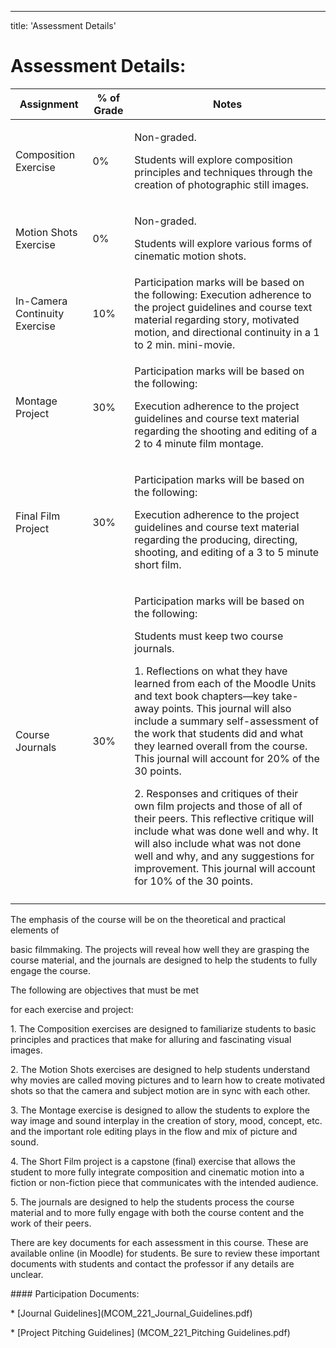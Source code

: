 ---
title: 'Assessment Details'
# Assessment **Details:**

<table>
<thead>
<tr class="header">
<th><strong>Assignment</strong></th>
<th><strong>% of Grade</strong></th>
<th><strong>Notes</strong></th>
</tr>
</thead>
<tbody>
<tr class="odd">
<td>Composition Exercise</td>
<td>0%</td>
<td><p>Non-graded.</p>
<p>Students will explore composition principles and techniques through the creation of photographic still images.</p></td>
</tr>
<tr class="even">
<td>Motion Shots Exercise</td>
<td>0%</td>
<td><p>Non-graded.</p>
<p>Students will explore various forms of cinematic motion shots.</p></td>
</tr>
<tr class="odd">
<td>In-Camera Continuity Exercise</td>
<td>10%</td>
<td>Participation marks will be based on the following: Execution adherence to the project guidelines and course text material regarding story, motivated motion, and directional continuity in a 1 to 2 min. mini-movie.</td>
</tr>
<tr class="even">
<td>Montage Project</td>
<td>30%</td>
<td><p>Participation marks will be based on the following:</p>
<p>Execution adherence to the project guidelines and course text material regarding the shooting and editing of a 2 to 4 minute film montage.</p></td>
</tr>
<tr class="odd">
<td>Final Film Project</td>
<td>30%</td>
<td><p>Participation marks will be based on the following:</p>
<p>Execution adherence to the project guidelines and course text material regarding the producing, directing, shooting, and editing of a 3 to 5 minute short film.</p></td>
</tr>
<tr class="even">
<td>Course Journals</td>
<td>30%</td>
<td><p>Participation marks will be based on the following:</p>
<p>Students must keep two course journals.</p>
<p>1. Reflections on what they have learned from each of the Moodle Units and text book chapters—key take-away points. This journal will also include a summary self-assessment of the work that students did and what they learned overall from the course. This journal will account for 20% of the 30 points.</p>
<p>2. Responses and critiques of their own film projects and those of all of their peers. This reflective critique will include what was done well and why. It will also include what was not done well and why, and any suggestions for improvement. This journal will account for 10% of the 30 points.</p></td>
</tr>
<tr class="odd">
<td></td>
<td></td>
<td></td>
</tr>
</tbody>
</table>

The emphasis of the course will be on the theoretical and practical elements of

basic filmmaking. The projects will reveal how well they are grasping the course material, and the journals are designed to help the students to fully engage the course.

The following are objectives that must be met

for each exercise and project:

1\. The Composition exercises are designed to familiarize students to basic principles and practices that make for alluring and fascinating visual images.

2\. The Motion Shots exercises are designed to help students understand why movies are called moving pictures and to learn how to create motivated shots so that the camera and subject motion are in sync with each other.

3\. The Montage exercise is designed to allow the students to explore the way image and sound interplay in the creation of story, mood, concept, etc. and the important role editing plays in the flow and mix of picture and sound.

4\. The Short Film project is a capstone (final) exercise that allows the student to more fully integrate composition and cinematic motion into a fiction or non-fiction piece that communicates with the intended audience.

5\. The journals are designed to help the students process the course material and to more fully engage with both the course content and the work of their peers.

There are key documents for each assessment in this course. These are available online (in Moodle) for students. Be sure to review these important documents with students and contact the professor if any details are unclear.

\#\#\#\# Participation Documents:

\* \[Journal Guidelines\](MCOM\_221\_Journal\_Guidelines.pdf)

\* \[Project Pitching Guidelines\] (MCOM\_221\_Pitching Guidelines.pdf)
